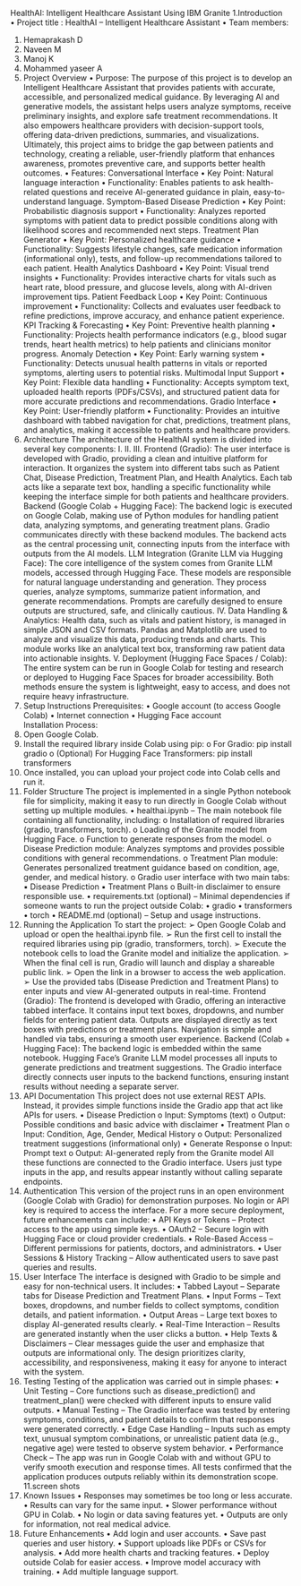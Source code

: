 HealthAI: Intelligent Healthcare Assistant 
Using IBM Granite 
1.Introduction  
• Project title : HealthAI – Intelligent Healthcare Assistant 
• Team members: 
1. Hemaprakash D 
2. Naveen M 
3. Manoj K 
4. Mohammed yaseer A 
2. Project Overview 
• Purpose: 
The purpose of this project is to develop an Intelligent Healthcare 
Assistant that provides patients with accurate, accessible, and 
personalized medical guidance. By leveraging AI and generative models, 
the assistant helps users analyze symptoms, receive preliminary insights, 
and explore safe treatment recommendations. It also empowers 
healthcare providers with decision-support tools, offering data-driven 
predictions, summaries, and visualizations. Ultimately, this project aims 
to bridge the gap between patients and technology, creating a reliable, 
user-friendly platform that enhances awareness, promotes preventive 
care, and supports better health outcomes. 
• Features: 
Conversational Interface 
• Key Point: Natural language interaction 
• Functionality: Enables patients to ask health-related questions 
and receive AI-generated guidance in plain, easy-to-understand 
language. 
Symptom-Based Disease Prediction 
• Key Point: Probabilistic diagnosis support 
• Functionality: Analyzes reported symptoms with patient data to 
predict possible conditions along with likelihood scores and 
recommended next steps. 
Treatment Plan Generator 
• Key Point: Personalized healthcare guidance 
• Functionality: Suggests lifestyle changes, safe medication 
information (informational only), tests, and follow-up 
recommendations tailored to each patient. 
Health Analytics Dashboard 
• Key Point: Visual trend insights 
• Functionality: Provides interactive charts for vitals such as heart 
rate, blood pressure, and glucose levels, along with AI-driven 
improvement tips. 
Patient Feedback Loop 
• Key Point: Continuous improvement 
• Functionality: Collects and evaluates user feedback to refine 
predictions, improve accuracy, and enhance patient 
experience. 
KPI Tracking & Forecasting 
• Key Point: Preventive health planning 
• Functionality: Projects health performance indicators (e.g., 
blood sugar trends, heart health metrics) to help patients and 
clinicians monitor progress. 
Anomaly Detection 
• Key Point: Early warning system 
• Functionality: Detects unusual health patterns in vitals or 
reported symptoms, alerting users to potential risks. 
Multimodal Input Support 
• Key Point: Flexible data handling 
• Functionality: Accepts symptom text, uploaded health reports 
(PDFs/CSVs), and structured patient data for more accurate 
predictions and recommendations. 
Gradio Interface 
• Key Point: User-friendly platform 
• Functionality: Provides an intuitive dashboard with tabbed 
navigation for chat, predictions, treatment plans, and analytics, 
making it accessible to patients and healthcare providers. 
3. Architecture 
The architecture of the HealthAI system is divided into several key components: 
I. 
II. 
III. 
Frontend (Gradio): 
The user interface is developed with Gradio, providing a clean and intuitive 
platform for interaction. It organizes the system into different tabs such as 
Patient Chat, Disease Prediction, Treatment Plan, and Health Analytics. Each tab 
acts like a separate text box, handling a specific functionality while keeping the 
interface simple for both patients and healthcare providers. 
Backend (Google Colab + Hugging Face): 
The backend logic is executed on Google Colab, making use of Python modules 
for handling patient data, analyzing symptoms, and generating treatment plans. 
Gradio communicates directly with these backend modules. The backend acts 
as the central processing unit, connecting inputs from the interface with 
outputs from the AI models. 
LLM Integration (Granite LLM via Hugging Face): 
The core intelligence of the system comes from Granite LLM models, accessed 
through Hugging Face. These models are responsible for natural language 
understanding and generation. They process queries, analyze symptoms, 
summarize patient information, and generate recommendations. Prompts are 
carefully designed to ensure outputs are structured, safe, and clinically 
cautious. 
IV. 
Data Handling & Analytics: 
Health data, such as vitals and patient history, is managed in simple JSON and 
CSV formats. Pandas and Matplotlib are used to analyze and visualize this data, 
producing trends and charts. This module works like an analytical text box, 
transforming raw patient data into actionable insights. 
V. 
Deployment (Hugging Face Spaces / Colab): 
The entire system can be run in Google Colab for testing and research or 
deployed to Hugging Face Spaces for broader accessibility. Both methods 
ensure the system is lightweight, easy to access, and does not require heavy 
infrastructure. 
4. Setup Instructions 
Prerequisites: 
• Google account (to access Google Colab) 
• Internet connection 
• Hugging Face account  
Installation Process: 
1. Open Google Colab. 
2. Install the required library inside Colab using pip: 
o For Gradio: pip install gradio 
o (Optional) For Hugging Face Transformers: pip install transformers 
3. Once installed, you can upload your project code into Colab cells and run it. 
5. Folder Structure 
The project is implemented in a single Python notebook file for simplicity, making it 
easy to run directly in Google Colab without setting up multiple modules. 
• healthai.ipynb – The main notebook file containing all functionality, including: 
o Installation of required libraries (gradio, transformers, torch). 
o Loading of the Granite model from Hugging Face. 
o Function to generate responses from the model. 
o Disease Prediction module: Analyzes symptoms and provides possible 
conditions with general recommendations. 
o Treatment Plan module: Generates personalized treatment guidance 
based on condition, age, gender, and medical history. 
o Gradio user interface with two main tabs: 
▪ Disease Prediction 
▪ Treatment Plans 
o Built-in disclaimer to ensure responsible use. 
• requirements.txt (optional) – Minimal dependencies if someone wants to run 
the project outside Colab: 
• gradio 
• transformers 
• torch 
• README.md (optional) – Setup and usage instructions. 
6. Running the Application 
To start the project: 
➢ Open Google Colab and upload or open the healthai.ipynb file. 
➢ Run the first cell to install the required libraries using pip (gradio, transformers, 
torch). 
➢ Execute the notebook cells to load the Granite model and initialize the application. 
➢ When the final cell is run, Gradio will launch and display a shareable public link. 
➢ Open the link in a browser to access the web application. 
➢ Use the provided tabs (Disease Prediction and Treatment Plans) to enter inputs and 
view AI-generated outputs in real-time. 
Frontend (Gradio): 
The frontend is developed with Gradio, offering an interactive tabbed interface. It 
contains input text boxes, dropdowns, and number fields for entering patient data. 
Outputs are displayed directly as text boxes with predictions or treatment plans. 
Navigation is simple and handled via tabs, ensuring a smooth user experience. 
Backend (Colab + Hugging Face): 
The backend logic is embedded within the same notebook. Hugging Face’s Granite 
LLM model processes all inputs to generate predictions and treatment suggestions. 
The Gradio interface directly connects user inputs to the backend functions, ensuring 
instant results without needing a separate server. 
7. API Documentation 
This project does not use external REST APIs. Instead, it provides simple functions 
inside the Gradio app that act like APIs for users. 
• Disease Prediction 
o Input: Symptoms (text) 
o Output: Possible conditions and basic advice with disclaimer 
• Treatment Plan 
o Input: Condition, Age, Gender, Medical History 
o Output: Personalized treatment suggestions (informational only) 
• Generate Response 
o Input: Prompt text 
o Output: AI-generated reply from the Granite model 
All these functions are connected to the Gradio interface. Users just type inputs in the 
app, and results appear instantly without calling separate endpoints. 
8. Authentication 
This version of the project runs in an open environment (Google Colab with Gradio) for 
demonstration purposes. No login or API key is required to access the interface. 
For a more secure deployment, future enhancements can include: 
• API Keys or Tokens – Protect access to the app using simple keys. 
• OAuth2 – Secure login with Hugging Face or cloud provider credentials. 
• Role-Based Access – Different permissions for patients, doctors, and 
administrators. 
• User Sessions & History Tracking – Allow authenticated users to save past 
queries and results. 
9. User Interface 
The interface is designed with Gradio to be simple and easy for non-technical users. It 
includes: 
• Tabbed Layout – Separate tabs for Disease Prediction and Treatment Plans. 
• Input Forms – Text boxes, dropdowns, and number fields to collect symptoms, 
condition details, and patient information. 
• Output Areas – Large text boxes to display AI-generated results clearly. 
• Real-Time Interaction – Results are generated instantly when the user clicks a 
button. 
• Help Texts & Disclaimers – Clear messages guide the user and emphasize that 
outputs are informational only. 
The design prioritizes clarity, accessibility, and responsiveness, making it easy for 
anyone to interact with the system. 
10. Testing 
Testing of the application was carried out in simple phases: 
• Unit Testing – Core functions such as disease_prediction() and treatment_plan() 
were checked with different inputs to ensure valid outputs. 
• Manual Testing – The Gradio interface was tested by entering symptoms, 
conditions, and patient details to confirm that responses were generated 
correctly. 
• Edge Case Handling – Inputs such as empty text, unusual symptom 
combinations, or unrealistic patient data (e.g., negative age) were tested to 
observe system behavior. 
• Performance Check – The app was run in Google Colab with and without GPU 
to verify smooth execution and response times. 
All tests confirmed that the application produces outputs reliably within its 
demonstration scope. 
11.screen shots 
12. Known Issues 
• Responses may sometimes be too long or less accurate. 
• Results can vary for the same input. 
• Slower performance without GPU in Colab. 
• No login or data saving features yet. 
• Outputs are only for information, not real medical advice. 
13. Future Enhancements 
• Add login and user accounts. 
• Save past queries and user history. 
• Support uploads like PDFs or CSVs for analysis. 
• Add more health charts and tracking features. 
• Deploy outside Colab for easier access. 
• Improve model accuracy with training. 
• Add multiple language support.
